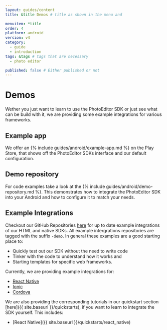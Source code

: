 ```yaml
---
layout: guides/content
title: &title Demos # title as shown in the menu and 

menuitem: *title
order: 4
platform: android
version: v4
category: 
  - guide
  - introduction
tags: &tags # tags that are necessary
  - photo editor 

published: false # Either published or not 
---
```


# Demos

Wether you just want to learn to use the PhotoEditor SDK or just see what can be build with it, we are providing some example integrations for various frameworks.

## Example app

We offer an {% include guides/android/example-app.md %} on the Play Store, that shows off the PhotoEditor SDKs interface and our default configuration.

## Demo repository
For code examples take a look at the {% include guides/android/demo-repository.md %}. This demonstrates how to integrate the PhotoEditor SDK into your Android and how to configure it to match your needs.

## Example Integrations

Checkout our GitHub Repositories [here](https://github.com/imgly/) for up to date example integrations of our HTML and native SDKs. 
All example intergrations repositories are tagged with the suffix `-demo`. In general these examples are a good starting place to:

 * Quickly test out our SDK without the need to write code
 * Tinker with the code to understand how it works and
 * Starting templates for specific web frameworks.

 Currently, we are providing example integrations for:

  * [React Native](https://github.com/imgly/pesdk-react-native-demo) 
  * [Ionic](https://github.com/imgly/pesdk-ionic-demo)
  * [Cordova](https://github.com/imgly/pesdk-cordova-demo)

We are also providing the corresponding tutorials in our quickstart section [here]({{ site.baseurl }}/quickstarts), if you want to learn to integrate the SDK yourself. This includes:

  * [React Native]({{ site.baseurl }}/quickstarts/react_native)
